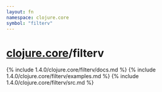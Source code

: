 ```yaml
---
layout: fn
namespace: clojure.core
symbol: "filterv"
---
```


# [clojure.core](../)/filterv

{% include 1.4.0/clojure.core/filterv/docs.md %}
{% include 1.4.0/clojure.core/filterv/examples.md %}
{% include 1.4.0/clojure.core/filterv/src.md %}

